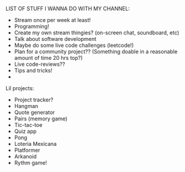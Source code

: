 LIST OF STUFF I WANNA DO WITH MY CHANNEL: 
- Stream once per week at least!
- Programming!
- Create my own stream thingies? (on-screen chat, soundboard, etc)
- Talk about software development
- Maybe do some live code challenges (leetcode!)
- Plan for a community project?? (Something doable in a reasonable amount of time 20 hrs top?)
- Live code-reviews??
- Tips and tricks!
- 


Lil projects:
- Project tracker?
- Hangman
- Quote generator
- Pairs (memory game)
- Tic-tac-toe
- Quiz app
- Pong
- Loteria Mexicana
- Platformer
- Arkanoid
- Rythm game!